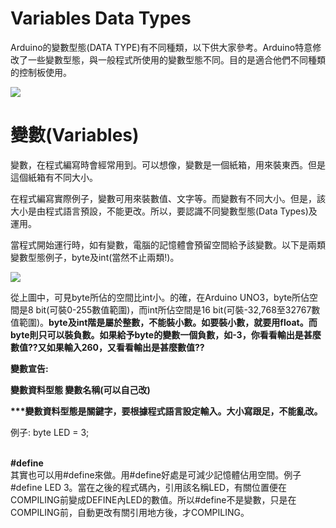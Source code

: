 <h1>Variables Data Types</h1><p>
Arduino的變數型態(DATA TYPE)有不同種類，以下供大家參考。Arduino特意修改了一些變數型態，與一般程式所使用的變數型態不同。目的是適合他們不同種類的控制板使用。<p>
<img src="https://www.meteam.org/1st_STEM2022/GithubWebpage/variable01b.png"><p>
<h1>變數(Variables)</h1><p>
變數，在程式編寫時會經常用到。可以想像，變數是一個紙箱，用來裝東西。但是這個紙箱有不同大小。<p>在程式編寫實際例子，變數可用來裝數值、文字等。而變數有不同大小。但是，該大小是由程式語言預設，不能更改。所以，要認識不同變數型態(Data Types)及運用。<p>
當程式開始運行時，如有變數，電腦的記憶體會預留空間給予該變數。以下是兩類變數型態例子，byte及int(當然不止兩類!)。<p>
<img src="https://www.meteam.org/1st_STEM2022/GithubWebpage/T02LED02b.png"><p><p>
從上圖中，可見byte所佔的空間比int小。的確，在Arduino UNO3，byte所佔空間是8 bit(可裝0-255數值範圍)，而int所佔空間是16 bit(可裝-32,768至32767數值範圍)。<B>byte及int階是屬於整數，不能裝小數。如要裝小數，就要用float。而byte則只可以裝負數。如果給予byte的變數一個負數，如-3，你看看輸出是甚麼數值??又如果輸入260，又看看輸出是甚麼數值??</B><p>

<B>變數宣告:</B><p>
<B>變數資料型態   變數名稱(可以自己改)</B><p>
<B>***變數資料型態是關鍵字，要根據程式語言設定輸入。大小寫跟足，不能亂改。</B> <p>
 例子: byte LED = 3; <p>  
<B>#define</B>  
其實也可以用#define來做。用#define好處是可減少記憶體佔用空間。例子 #define LED 3。當在之後的程式碼內，引用該名稱LED，有關位置便在COMPILING前變成DEFINE內LED的數值。所以#define不是變數，只是在COMPILING前，自動更改有關引用地方後，才COMPILING。<p> 

